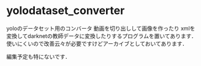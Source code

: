 # yolodataset_converter
 yoloのデータセット用のコンバータ
 動画を切り出しして画像を作ったり
 xmlを変換してdarknetの教師データに変換したりするプログラムを置いてあります．
 使いにくいので改善云々が必要ですけどアーカイブとしておいてあります．
 
 編集予定も特にないです．
